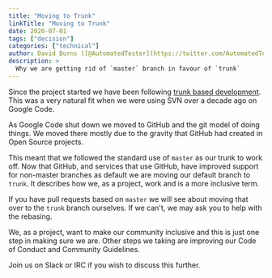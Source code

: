 ```yaml
---
title: "Moving to Trunk"
linkTitle: "Moving to Trunk"
date: 2020-07-01
tags: ["decision"]
categories: ["technical"]
author: David Burns ([@AutomatedTester](https://twitter.com/AutomatedTester))
description: >
  Why we are getting rid of `master` branch in favour of `trunk`
---
```



Since the project started we have been following [trunk based development](https://trunkbaseddevelopment.com/). This was a very natural fit when we were using SVN over a decade ago on Google Code.

As Google Code shut down we moved to GitHub and the git model of doing things. We moved there mostly due to the gravity that GitHub had created in Open Source projects.

This meant that we followed the standard use of `master` as our trunk to work off. Now that GitHub, and services that use GitHub, have improved support for non-master branches as default we are moving our default branch to `trunk`. It describes how we, as a project, work and is a more inclusive term.

If you have pull requests based on `master` we will see about moving that over to the `trunk` branch ourselves. If we can't, we may ask you to help with the rebasing.

We, as a project, want to make our community inclusive and this is just one step in making sure we are. Other steps we taking are improving our Code of Conduct and Community Guidelines.

Join us on Slack or IRC if you wish to discuss this further.
